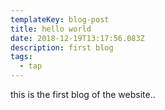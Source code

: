 ```yaml
---
templateKey: blog-post
title: hello world
date: 2018-12-19T13:17:56.083Z
description: first blog
tags:
  - tap
---
```

this is the first blog of the website..
